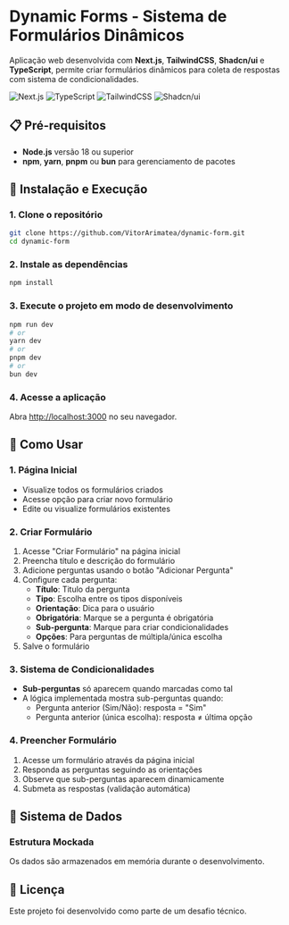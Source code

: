 # Dynamic Forms - Sistema de Formulários Dinâmicos

Aplicação web desenvolvida com **Next.js**, **TailwindCSS**, **Shadcn/ui** e **TypeScript**, permite criar formulários dinâmicos para coleta de respostas com sistema de condicionalidades.

![Next.js](https://img.shields.io/badge/Next.js-15.4.5-black?logo=next.js)
![TypeScript](https://img.shields.io/badge/TypeScript-5-blue?logo=typescript)
![TailwindCSS](https://img.shields.io/badge/TailwindCSS-4-38BDF8?logo=tailwindcss)
![Shadcn/ui](https://img.shields.io/badge/Shadcn/ui-Components-000000)

## 📋 Pré-requisitos

- **Node.js** versão 18 ou superior
- **npm**, **yarn**, **pnpm** ou **bun** para gerenciamento de pacotes

## 🔧 Instalação e Execução

### 1. Clone o repositório

```bash
git clone https://github.com/VitorArimatea/dynamic-form.git
cd dynamic-form
```

### 2. Instale as dependências

```bash
npm install
```

### 3. Execute o projeto em modo de desenvolvimento

```bash
npm run dev
# or
yarn dev
# or
pnpm dev
# or
bun dev
```

### 4. Acesse a aplicação

Abra [http://localhost:3000](http://localhost:3000) no seu navegador.

## 🎯 Como Usar

### 1. Página Inicial

- Visualize todos os formulários criados
- Acesse opção para criar novo formulário
- Edite ou visualize formulários existentes

### 2. Criar Formulário

1. Acesse "Criar Formulário" na página inicial
2. Preencha título e descrição do formulário
3. Adicione perguntas usando o botão "Adicionar Pergunta"
4. Configure cada pergunta:
   - **Título**: Titulo da pergunta
   - **Tipo**: Escolha entre os tipos disponíveis
   - **Orientação**: Dica para o usuário
   - **Obrigatória**: Marque se a pergunta é obrigatória
   - **Sub-pergunta**: Marque para criar condicionalidades
   - **Opções**: Para perguntas de múltipla/única escolha
5. Salve o formulário

### 3. Sistema de Condicionalidades

- **Sub-perguntas** só aparecem quando marcadas como tal
- A lógica implementada mostra sub-perguntas quando:
  - Pergunta anterior (Sim/Não): resposta = "Sim"
  - Pergunta anterior (única escolha): resposta ≠ última opção

### 4. Preencher Formulário

1. Acesse um formulário através da página inicial
2. Responda as perguntas seguindo as orientações
3. Observe que sub-perguntas aparecem dinamicamente
4. Submeta as respostas (validação automática)

## 🔄 Sistema de Dados

### Estrutura Mockada

Os dados são armazenados em memória durante o desenvolvimento.

## 📄 Licença

Este projeto foi desenvolvido como parte de um desafio técnico.
